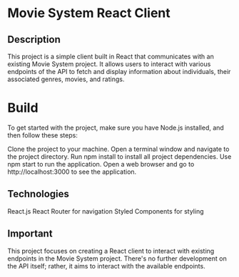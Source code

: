 # Movie System React Client
## Description
This project is a simple client built in React that communicates with an existing Movie System project. It allows users to interact with various endpoints of the API to fetch and display information about individuals, their associated genres, movies, and ratings.
# Build
To get started with the project, make sure you have Node.js installed, and then follow these steps:

Clone the project to your machine.
Open a terminal window and navigate to the project directory.
Run npm install to install all project dependencies.
Use npm start to run the application.
Open a web browser and go to http://localhost:3000 to see the application.
## Technologies
React.js
React Router for navigation
Styled Components for styling
## Important
This project focuses on creating a React client to interact with existing endpoints in the Movie System project. There's no further development on the API itself; rather, it aims to interact with the available endpoints.
